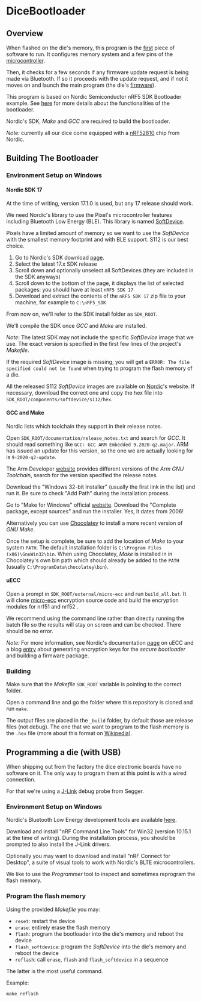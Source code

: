 # DiceBootloader

## Overview

When flashed on the die's memory, this program is the [first](https://en.wikipedia.org/wiki/Bootloader)
piece of software to run.
It configures memory system and a few pins of the [microcontroller](https://en.wikipedia.org/wiki/Microcontroller).

Then, it checks for a few seconds if any firmware update request is being made via Bluetooth.
If so it proceeds with the update request, and if not it moves on and launch the main program
(the die's [firmware](https://github.com/GameWithPixels/DiceFirmware)).

This program is based on Nordic Semiconductor nRF5 SDK Bootloader example.
See [here](https://infocenter.nordicsemi.com/topic/sdk_nrf5_v17.0.0/lib_bootloader.html) for
more details about the functionalities of the bootloader.

Nordic's SDK, *Make* and *GCC* are required to build the bootloader.

*Note:* currently all our dice come equipped with a [nRF52810](https://www.nordicsemi.com/Products/nRF52810)
chip from Nordic.

## Building The Bootloader

### Environment Setup on Windows

#### Nordic SDK 17

At the time of writing, version 17.1.0 is used, but any 17 release should work.

We need Nordic's library to use the Pixel's microcontroller features including Bluetooth Low Energy (BLE).
This library is named [SoftDevice](https://infocenter.nordicsemi.com/topic/ug_gsg_ses/UG/gsg/softdevices.html).

Pixels have a limited amount of memory so we want to use the *SoftDevice* with the smallest memory footprint
and with BLE support. S112 is our best choice.

1. Go to Nordic's SDK download [page](https://www.nordicsemi.com/Products/Development-software/nRF5-SDK/Download#infotabs).
2. Select the latest 17.x SDK release
3. Scroll down and optionally unselect all SoftDevices (they are included in the SDK anyways)
4. Scroll down to the bottom of the page, it displays the list of selected packages: you should have at least `nRF5 SDK 17`
5. Download and extract the contents of the `nRF5 SDK 17` zip file to your machine, for example to `C:\nRF5_SDK`

From now on, we'll refer to the SDK install folder as `SDK_ROOT`.

We'll compile the SDK once *GCC* and *Make* are installed.

*Note:* The latest SDK may not include the specific *SoftDevice* image that we use.
The exact version is specified in the first few lines of the project's *Makefile*.

If the required *SoftDevice* image is missing, you will get a `ERROR: The file specified could not be found`
when trying to program the flash memory of a die.

All the released S112 *SoftDevice* images are available on
[Nordic](https://www.nordicsemi.com/Products/Development-software/s112/download)'s website.
If necessary, download the correct one and copy the hex file into `SDK_ROOT/components/softdevice/s112/hex`.

#### GCC and Make

Nordic lists which toolchain they support in their release notes.

Open `SDK_ROOT/documentation/release_notes.txt` and search for *GCC*.
It should read something like `GCC: GCC ARM Embedded 9.2020-q2.major`.
ARM has issued an update for this version, so the one we are actually looking for is `9-2020-q2-update`.

The Arm Developer [website](https://developer.arm.com/downloads/-/gnu-rm) provides different versions
of the *Arm GNU Toolchain*, search for the version specified the release notes.

Download the "Windows 32-bit Installer" (usually the first link in the list) and run it.
Be sure to check "Add Path" during the installation process.

Go to "Make for Windows" official [website](http://gnuwin32.sourceforge.net/packages/make.htm#download).
Download the "Complete package, except sources" and run the installer. Yes, it dates from 2006!

Alternatively you can use [Chocolatey](https://community.chocolatey.org/packages/make) to install
a more recent version of *GNU Make*.

Once the setup is complete, be sure to add the location of *Make* to your system `PATH`.
The default installation folder is `C:\Program Files (x86)\GnuWin32\bin`.
When using Chocolatey, *Make* is installed in in Chocolatey's own bin path which should already
be added to the `PATH` (usually `C:\ProgramData\chocolatey\bin`).

#### uECC

Open a prompt in `SDK_ROOT/external/micro-ecc` and run `build_all.bat`.
It will clone [micro-ecc](https://github.com/kmackay/micro-ecc) encryption source code and
build the encryption modules for nrf51 and nrf52 .

We recommend using the command line rather than directly running the batch file so the results
will stay on screen and can be checked. There should be no error.

*Note:* For more information, see Nordic's documentation
[page](https://infocenter.nordicsemi.com/topic/sdk_nrf5_v17.1.0/lib_crypto_backend_micro_ecc.html)
on uECC and a blog
[entry](https://devzone.nordicsemi.com/guides/short-range-guides/b/software-development-kit/posts/getting-started-with-nordics-secure-dfu-bootloader)
about generating encryption keys for the *secure bootloader* and building a firmware package.

### Building

Make sure that the *Makefile* `SDK_ROOT` variable is pointing to the correct folder.

Open a command line and go the folder where this repository is cloned and run `make`.

The output files are placed in the `_build` folder, by default those are release files (not debug).
The one that we want to program to the flash memory is the `.hex` file
(more about this format on [Wikipedia](https://en.wikipedia.org/wiki/Intel_HEX)).

## Programming a die (with USB)

When shipping out from the factory the dice electronic boards have no software on it.
The only way to program them at this point is with a wired connection.

For that we're using a [J-Link](https://www.segger.com/products/debug-probes/j-link/models/j-link-plus/)
debug probe from Segger.

### Environment Setup on Windows

Nordic's Bluetooth Low Energy development tools are available
[here](https://www.nordicsemi.com/Products/Bluetooth-Low-Energy/Development-tools#infotabs).

Download and install "nRF Command Line Tools" for Win32 (version 10.15.1 at the time of writing).
During the installation process, you should be prompted to also install the J-Link drivers.

Optionally you may want to download and install "nRF Connect for Desktop",
a suite of visual tools to work with Nordic's BLTE microcontrollers.

We like to use the *Programmer* tool to inspect and sometimes reprogram the flash memory.

### Program the flash memory

Using the provided *Makefile* you may:

* `reset`: restart the device
* `erase`: entirely erase the flash memory
* `flash`: program the bootloader into the die's memory and reboot the device
* `flash_softdevice`: program the *SoftDevice* into the die's memory and reboot the device
* `reflash`: call `erase`, `flash` and `flash_softdevice` in a sequence

The latter is the most useful command.

Example:
```
make reflash
```
